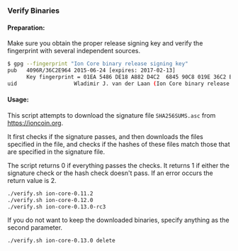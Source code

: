 ### Verify Binaries

#### Preparation:

Make sure you obtain the proper release signing key and verify the fingerprint with several independent sources.

```sh
$ gpg --fingerprint "Ion Core binary release signing key"
pub   4096R/36C2E964 2015-06-24 [expires: 2017-02-13]
      Key fingerprint = 01EA 5486 DE18 A882 D4C2  6845 90C8 019E 36C2 E964
uid                  Wladimir J. van der Laan (Ion Core binary release signing key) <laanwj@gmail.com>
```

#### Usage:

This script attempts to download the signature file `SHA256SUMS.asc` from https://ioncoin.org.

It first checks if the signature passes, and then downloads the files specified in the file, and checks if the hashes of these files match those that are specified in the signature file.

The script returns 0 if everything passes the checks. It returns 1 if either the signature check or the hash check doesn't pass. If an error occurs the return value is 2.


```sh
./verify.sh ion-core-0.11.2
./verify.sh ion-core-0.12.0
./verify.sh ion-core-0.13.0-rc3
```

If you do not want to keep the downloaded binaries, specify anything as the second parameter.

```sh
./verify.sh ion-core-0.13.0 delete
```
